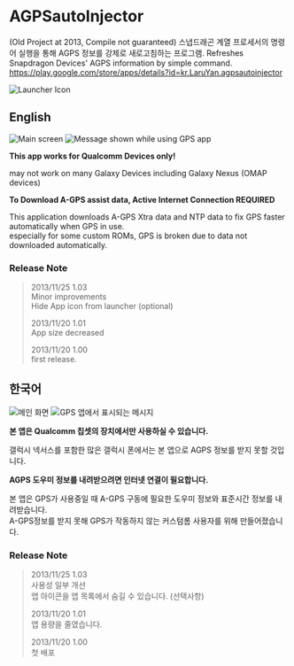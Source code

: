# AGPSautoInjector
(Old Project at 2013, Compile not guaranteed) 스냅드래곤 계열 프로세서의 명령어 실행을 통해 AGPS 정보를 강제로 새로고침하는 프로그램. Refreshes Snapdragon Devices' AGPS information by simple command.  
https://play.google.com/store/apps/details?id=kr.LaruYan.agpsautoinjector

![Launcher Icon](https://raw.githubusercontent.com/LaruYan/AGPSautoInjector/master/doc/icon_googlePlay.png "Launcher Icon")

## English
![Main screen](https://raw.githubusercontent.com/LaruYan/AGPSautoInjector/master/doc/en/main_img.png "Main screen")
![Message shown while using GPS app](https://raw.githubusercontent.com/LaruYan/AGPSautoInjector/master/doc/en/gps_injecting_msg.png "Message shown while using GPS app")

**This app works for Qualcomm Devices only!**

may not work on many Galaxy Devices including Galaxy Nexus (OMAP devices)


**To Download A-GPS assist data, Active Internet Connection REQUIRED**

This application downloads A-GPS Xtra data and NTP data to fix GPS faster automatically when GPS in use.  
especially for some custom ROMs, GPS is broken due to data not downloaded automatically.

### Release Note
> 2013/11/25 1.03  
> Minor improvements  
> Hide App icon from launcher (optional)  
> 
> 2013/11/20 1.01  
> App size decreased  
> 
> 2013/11/20 1.00  
> first release.


## 한국어
![메인 화면](https://raw.githubusercontent.com/LaruYan/AGPSautoInjector/master/doc/ko/main_img.png "메인 화면")
![GPS 앱에서 표시되는 메시지](https://raw.githubusercontent.com/LaruYan/AGPSautoInjector/master/doc/ko/gps_injecting_msg.png "GPS 앱에서 표시되는 메시지")

**본 앱은 Qualcomm 칩셋의 장치에서만 사용하실 수 있습니다.**

갤럭시 넥서스를 포함한 많은 갤럭시 폰에서는 본 앱으로 AGPS 정보를 받지 못할 것입니다. 


**AGPS 도우미 정보를 내려받으려면 인터넷 연결이 필요합니다.**

본 앱은 GPS가 사용중일 때 A-GPS 구동에 필요한 도우미 정보와 표준시간 정보를 내려받습니다.  
A-GPS정보를 받지 못해 GPS가 작동하지 않는 커스텀롬 사용자를 위해 만들어졌습니다.

### Release Note
> 2013/11/25 1.03  
> 사용성 일부 개선  
> 앱 아이콘을 앱 목록에서 숨길 수 있습니다. (선택사항)  
> 
> 2013/11/20 1.01  
> 앱 용량을 줄였습니다.  
> 
> 2013/11/20 1.00  
> 첫 배포  
